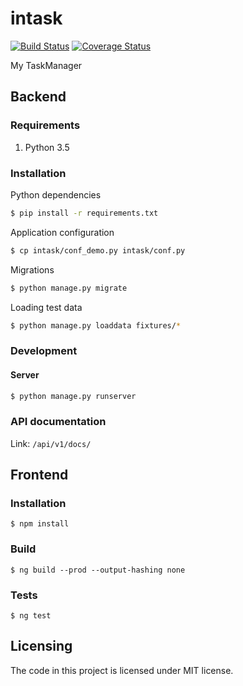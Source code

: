 # intask
[![Build Status](https://travis-ci.org/KirovVerst/intask.svg?branch=master)](https://travis-ci.org/KirovVerst/intask)
[![Coverage Status](https://coveralls.io/repos/github/KirovVerst/intask/badge.svg?branch=master)](https://coveralls.io/github/KirovVerst/intask?branch=master)

My TaskManager

## Backend
### Requirements
1. Python 3.5

### Installation
Python dependencies
```bash
$ pip install -r requirements.txt
```
Application configuration
```bash
$ cp intask/conf_demo.py intask/conf.py
```
Migrations
```bash
$ python manage.py migrate
```
Loading test data
```bash
$ python manage.py loaddata fixtures/*
```
### Development 
#### Server
```bash
$ python manage.py runserver
```
### API documentation
Link: `/api/v1/docs/`

## Frontend
### Installation
```
$ npm install
```
### Build
```
$ ng build --prod --output-hashing none
```
### Tests
```
$ ng test
```
## Licensing
The code in this project is licensed under MIT license.